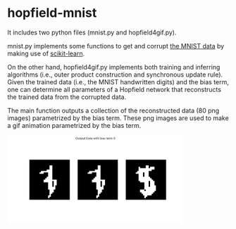# hopfield-mnist

It includes two python files (mnist.py and hopfield4gif.py).

mnist.py implements some functions to get and corrupt [the MNIST data](http://yann.lecun.com/exdb/mnist/) by making use of [scikit-learn](http://scikit-learn.org/stable/).

On the other hand, hopfield4gif.py implements both training and inferring algorithms (i.e., outer product construction and synchronous update rule). Given the trained data (i.e., the MNIST handwritten digits) and the bias term, one can determine all parameters of a Hopfield network that reconstructs the trained data from the corrupted data.

The main function outputs a collection of the reconstructed data (80 png images) parametrized by the bias term. These png images are used to make a gif animation parametrized by the bias term.

<img src=MNIST/anim.gif width=400px>
